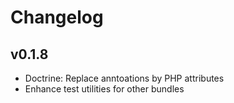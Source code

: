 # Changelog

## v0.1.8

* Doctrine: Replace anntoations by PHP attributes
* Enhance test utilities for other bundles